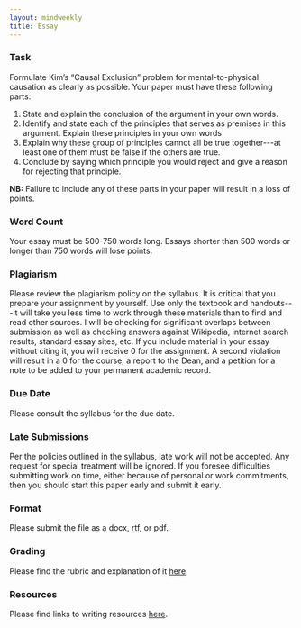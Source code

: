 ```yaml
---
layout: mindweekly
title: Essay
---
```

  

### Task

Formulate Kim’s “Causal Exclusion” problem for mental-to-physical causation as clearly as possible. Your paper must have these following parts:    

1. State and explain the conclusion of the argument in your own words.
2. Identify and state each of the principles that serves as premises in this argument. Explain these principles in your own words
3. Explain why these group of principles cannot all be true together---at least one of them must be false if the others are true.
4. Conclude by saying which principle you would reject and give a reason for rejecting that principle.
	   

**NB:** Failure to include any of these parts in your paper will result in a loss of points. 


### Word Count

Your essay must be 500-750 words long. Essays shorter than 500 words or longer than 750 words will lose points.

### Plagiarism

Please review the plagiarism policy on the syllabus. It is critical that you prepare your assignment by yourself. Use only the textbook and handouts---it will take you less time to work through these materials than to find and read other sources. I will be checking for significant overlaps between submission as well as checking answers against Wikipedia, internet search results, standard essay sites, etc. If you include material in your essay without citing it, you will receive 0 for the assignment. A second violation will result in a 0 for the course, a report to the Dean, and a petition for a note to be added to your permanent academic record. 

### Due Date
Please consult the syllabus for the due date.

### Late Submissions

Per the policies outlined in the syllabus, late work will not be accepted. Any request for special treatment will be ignored. If you foresee difficulties submitting work on time, either because of personal or work commitments, then you should start this paper early and submit it early. 

### Format
Please submit the file as a docx, rtf, or pdf. 

### Grading
Please find the rubric and explanation of it [here](/resources/grading/).

### Resources
Please find links to writing resources [here](/resources/).









